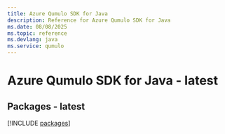 ```yaml
---
title: Azure Qumulo SDK for Java
description: Reference for Azure Qumulo SDK for Java
ms.date: 08/08/2025
ms.topic: reference
ms.devlang: java
ms.service: qumulo
---
```

# Azure Qumulo SDK for Java - latest
## Packages - latest
[!INCLUDE [packages](qumulo-index.md)]